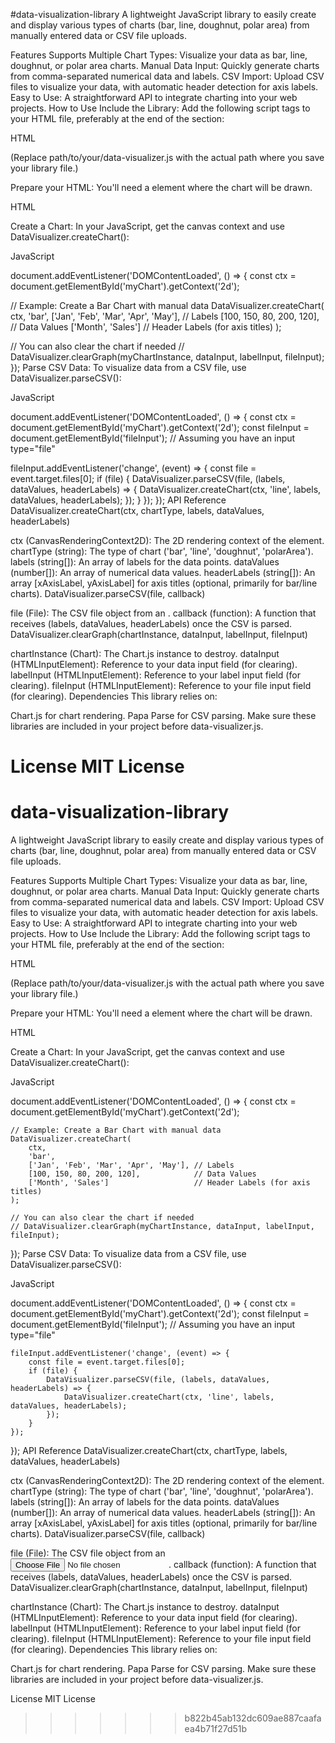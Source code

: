 
#data-visualization-library
A lightweight JavaScript library to easily create and display various types of charts (bar, line, doughnut, polar area) from manually entered data or CSV file uploads.

Features Supports Multiple Chart Types: Visualize your data as bar, line, doughnut, or polar area charts. Manual Data Input: Quickly generate charts from comma-separated numerical data and labels. CSV Import: Upload CSV files to visualize your data, with automatic header detection for axis labels. Easy to Use: A straightforward API to integrate charting into your web projects. How to Use Include the Library: Add the following script tags to your HTML file, preferably at the end of the section:

HTML

<script src="https://cdn.jsdelivr.net/npm/chart.js"></script> <script src="https://cdn.jsdelivr.net/npm/papaparse@5.4.1/papaparse.min.js"></script> <script src="path/to/your/data-visualizer.js"></script>
(Replace path/to/your/data-visualizer.js with the actual path where you save your library file.)

Prepare your HTML: You'll need a element where the chart will be drawn.

HTML

Create a Chart: In your JavaScript, get the canvas context and use DataVisualizer.createChart():

JavaScript

document.addEventListener('DOMContentLoaded', () => { const ctx = document.getElementById('myChart').getContext('2d');

// Example: Create a Bar Chart with manual data
DataVisualizer.createChart(
    ctx,
    'bar',
    ['Jan', 'Feb', 'Mar', 'Apr', 'May'], // Labels
    [100, 150, 80, 200, 120],            // Data Values
    ['Month', 'Sales']                   // Header Labels (for axis titles)
);

// You can also clear the chart if needed
// DataVisualizer.clearGraph(myChartInstance, dataInput, labelInput, fileInput);
}); Parse CSV Data: To visualize data from a CSV file, use DataVisualizer.parseCSV():

JavaScript

document.addEventListener('DOMContentLoaded', () => { const ctx = document.getElementById('myChart').getContext('2d'); const fileInput = document.getElementById('fileInput'); // Assuming you have an input type="file"

fileInput.addEventListener('change', (event) => {
    const file = event.target.files[0];
    if (file) {
        DataVisualizer.parseCSV(file, (labels, dataValues, headerLabels) => {
            DataVisualizer.createChart(ctx, 'line', labels, dataValues, headerLabels);
        });
    }
});
}); API Reference DataVisualizer.createChart(ctx, chartType, labels, dataValues, headerLabels)

ctx (CanvasRenderingContext2D): The 2D rendering context of the element. chartType (string): The type of chart ('bar', 'line', 'doughnut', 'polarArea'). labels (string[]): An array of labels for the data points. dataValues (number[]): An array of numerical data values. headerLabels (string[]): An array [xAxisLabel, yAxisLabel] for axis titles (optional, primarily for bar/line charts). DataVisualizer.parseCSV(file, callback)

file (File): The CSV file object from an . callback (function): A function that receives (labels, dataValues, headerLabels) once the CSV is parsed. DataVisualizer.clearGraph(chartInstance, dataInput, labelInput, fileInput)

chartInstance (Chart): The Chart.js instance to destroy. dataInput (HTMLInputElement): Reference to your data input field (for clearing). labelInput (HTMLInputElement): Reference to your label input field (for clearing). fileInput (HTMLInputElement): Reference to your file input field (for clearing). Dependencies This library relies on:

Chart.js for chart rendering. Papa Parse for CSV parsing. Make sure these libraries are included in your project before data-visualizer.js.

License MIT License
=======
# data-visualization-library
A lightweight JavaScript library to easily create and display various types of charts (bar, line, doughnut, polar area) from manually entered data or CSV file uploads.

Features
Supports Multiple Chart Types: Visualize your data as bar, line, doughnut, or polar area charts.
Manual Data Input: Quickly generate charts from comma-separated numerical data and labels.
CSV Import: Upload CSV files to visualize your data, with automatic header detection for axis labels.
Easy to Use: A straightforward API to integrate charting into your web projects.
How to Use
Include the Library:
Add the following script tags to your HTML file, preferably at the end of the <body> section:

HTML

<script src="https://cdn.jsdelivr.net/npm/chart.js"></script>
<script src="https://cdn.jsdelivr.net/npm/papaparse@5.4.1/papaparse.min.js"></script>
<script src="path/to/your/data-visualizer.js"></script>
(Replace path/to/your/data-visualizer.js with the actual path where you save your library file.)

Prepare your HTML:
You'll need a <canvas> element where the chart will be drawn.

HTML

<canvas id="myChart"></canvas>
Create a Chart:
In your JavaScript, get the canvas context and use DataVisualizer.createChart():

JavaScript

document.addEventListener('DOMContentLoaded', () => {
    const ctx = document.getElementById('myChart').getContext('2d');

    // Example: Create a Bar Chart with manual data
    DataVisualizer.createChart(
        ctx,
        'bar',
        ['Jan', 'Feb', 'Mar', 'Apr', 'May'], // Labels
        [100, 150, 80, 200, 120],            // Data Values
        ['Month', 'Sales']                   // Header Labels (for axis titles)
    );

    // You can also clear the chart if needed
    // DataVisualizer.clearGraph(myChartInstance, dataInput, labelInput, fileInput);
});
Parse CSV Data:
To visualize data from a CSV file, use DataVisualizer.parseCSV():

JavaScript

document.addEventListener('DOMContentLoaded', () => {
    const ctx = document.getElementById('myChart').getContext('2d');
    const fileInput = document.getElementById('fileInput'); // Assuming you have an input type="file"

    fileInput.addEventListener('change', (event) => {
        const file = event.target.files[0];
        if (file) {
            DataVisualizer.parseCSV(file, (labels, dataValues, headerLabels) => {
                DataVisualizer.createChart(ctx, 'line', labels, dataValues, headerLabels);
            });
        }
    });
});
API Reference
DataVisualizer.createChart(ctx, chartType, labels, dataValues, headerLabels)

ctx (CanvasRenderingContext2D): The 2D rendering context of the <canvas> element.
chartType (string): The type of chart ('bar', 'line', 'doughnut', 'polarArea').
labels (string[]): An array of labels for the data points.
dataValues (number[]): An array of numerical data values.
headerLabels (string[]): An array [xAxisLabel, yAxisLabel] for axis titles (optional, primarily for bar/line charts).
DataVisualizer.parseCSV(file, callback)

file (File): The CSV file object from an <input type="file">.
callback (function): A function that receives (labels, dataValues, headerLabels) once the CSV is parsed.
DataVisualizer.clearGraph(chartInstance, dataInput, labelInput, fileInput)

chartInstance (Chart): The Chart.js instance to destroy.
dataInput (HTMLInputElement): Reference to your data input field (for clearing).
labelInput (HTMLInputElement): Reference to your label input field (for clearing).
fileInput (HTMLInputElement): Reference to your file input field (for clearing).
Dependencies
This library relies on:

Chart.js for chart rendering.
Papa Parse for CSV parsing.
Make sure these libraries are included in your project before data-visualizer.js.

License
MIT License 
>>>>>>> b822b45ab132dc609ae887caafaea4b71f27d51b
